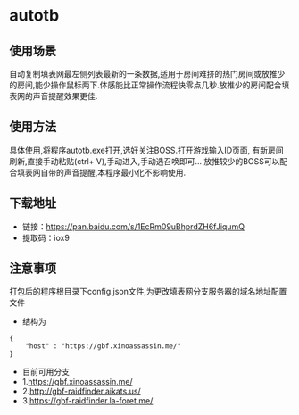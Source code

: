 # autotb
## 使用场景
自动复制填表网最左侧列表最新的一条数据,适用于房间难挤的热门房间或放推少的房间,能少操作鼠标两下.体感能比正常操作流程快零点几秒.放推少的房间配合填表网的声音提醒效果更佳.
## 使用方法
具体使用,将程序autotb.exe打开,选好关注BOSS.打开游戏输入ID页面, 有新房间刷新,直接手动粘贴(ctrl+ V),手动进入,手动选召唤即可...
放推较少的BOSS可以配合填表网自带的声音提醒,本程序最小化不影响使用.
## 下载地址
- 链接：https://pan.baidu.com/s/1EcRm09uBhprdZH6fJiqumQ 
- 提取码：iox9 
## 注意事项
打包后的程序根目录下config.json文件,为更改填表网分支服务器的域名地址配置文件
- 结构为
```
{
	"host" : "https://gbf.xinoassassin.me/"
}
```
- 目前可用分支
- 1.https://gbf.xinoassassin.me/
- 2.http://gbf-raidfinder.aikats.us/
- 3.https://gbf-raidfinder.la-foret.me/
